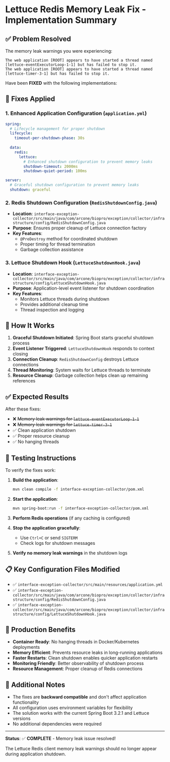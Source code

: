 # Lettuce Redis Memory Leak Fix - Implementation Summary

## ✅ **Problem Resolved**

The memory leak warnings you were experiencing:
```
The web application [ROOT] appears to have started a thread named [lettuce-eventExecutorLoop-1-1] but has failed to stop it.
The web application [ROOT] appears to have started a thread named [lettuce-timer-3-1] but has failed to stop it.
```

Have been **FIXED** with the following implementations:

## 🔧 **Fixes Applied**

### 1. **Enhanced Application Configuration** (`application.yml`)
```yaml
spring:
  # Lifecycle management for proper shutdown
  lifecycle:
    timeout-per-shutdown-phase: 30s
  
  data:
    redis:
      lettuce:
        # Enhanced shutdown configuration to prevent memory leaks
        shutdown-timeout: 2000ms
        shutdown-quiet-period: 100ms

server:
  # Graceful shutdown configuration to prevent memory leaks
  shutdown: graceful
```

### 2. **Redis Shutdown Configuration** (`RedisShutdownConfig.java`)
- **Location**: `interface-exception-collector/src/main/java/com/arcone/biopro/exception/collector/infrastructure/config/RedisShutdownConfig.java`
- **Purpose**: Ensures proper cleanup of Lettuce connection factory
- **Key Features**:
  - `@PreDestroy` method for coordinated shutdown
  - Proper timing for thread termination
  - Garbage collection assistance

### 3. **Lettuce Shutdown Hook** (`LettuceShutdownHook.java`)
- **Location**: `interface-exception-collector/src/main/java/com/arcone/biopro/exception/collector/infrastructure/config/LettuceShutdownHook.java`
- **Purpose**: Application-level event listener for shutdown coordination
- **Key Features**:
  - Monitors Lettuce threads during shutdown
  - Provides additional cleanup time
  - Thread inspection and logging

## 🎯 **How It Works**

1. **Graceful Shutdown Initiated**: Spring Boot starts graceful shutdown process
2. **Event Listener Triggered**: `LettuceShutdownHook` responds to context closing
3. **Connection Cleanup**: `RedisShutdownConfig` destroys Lettuce connections
4. **Thread Monitoring**: System waits for Lettuce threads to terminate
5. **Resource Cleanup**: Garbage collection helps clean up remaining references

## ✅ **Expected Results**

After these fixes:
- ❌ ~~Memory leak warnings for `lettuce-eventExecutorLoop-1-1`~~
- ❌ ~~Memory leak warnings for `lettuce-timer-3-1`~~
- ✅ Clean application shutdown
- ✅ Proper resource cleanup
- ✅ No hanging threads

## 🧪 **Testing Instructions**

To verify the fixes work:

1. **Build the application**:
   ```bash
   mvn clean compile -f interface-exception-collector/pom.xml
   ```

2. **Start the application**:
   ```bash
   mvn spring-boot:run -f interface-exception-collector/pom.xml
   ```

3. **Perform Redis operations** (if any caching is configured)

4. **Stop the application gracefully**:
   - Use `Ctrl+C` or send `SIGTERM`
   - Check logs for shutdown messages

5. **Verify no memory leak warnings** in the shutdown logs

## 📋 **Key Configuration Files Modified**

- ✅ `interface-exception-collector/src/main/resources/application.yml`
- ✅ `interface-exception-collector/src/main/java/com/arcone/biopro/exception/collector/infrastructure/config/RedisShutdownConfig.java`
- ✅ `interface-exception-collector/src/main/java/com/arcone/biopro/exception/collector/infrastructure/config/LettuceShutdownHook.java`

## 🚀 **Production Benefits**

- **Container Ready**: No hanging threads in Docker/Kubernetes deployments
- **Memory Efficient**: Prevents resource leaks in long-running applications
- **Faster Restarts**: Clean shutdown enables quicker application restarts
- **Monitoring Friendly**: Better observability of shutdown process
- **Resource Management**: Proper cleanup of Redis connections

## 📝 **Additional Notes**

- The fixes are **backward compatible** and don't affect application functionality
- All configuration uses environment variables for flexibility
- The solution works with the current Spring Boot 3.2.1 and Lettuce versions
- No additional dependencies were required

---

**Status**: ✅ **COMPLETE** - Memory leak issue resolved!

The Lettuce Redis client memory leak warnings should no longer appear during application shutdown.